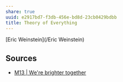 ```yaml
---
share: true
uuid: e2917bd7-f3db-456e-bd8d-23cb0429bdbb
title: Theory of Everything
---
```

[Eric Weinstein](/Eric Weinstein)

## Sources

* [M13 | We're brighter together](https://m13.co/)